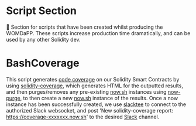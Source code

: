 # Script Section
:gem: Section for scripts that have been created whilst producing the WOMDaPP.  These scripts increase production time dramatically, and can be used by any other Solidity dev.

# BashCoverage
This script generates [code coverage](https://en.wikipedia.org/wiki/Code_coverage) on our Solidity Smart Contracts by using [solidity-coverage](https://github.com/sc-forks/solidity-coverage), which generates HTML for the outputted results, and then purges/removes any pre-existing [now.sh](https://github.com/zeit/now-cli) instances using [now-purge](https://www.npmjs.com/package/now-purge), to then create a new [now.sh](https://github.com/zeit/now-cli) instance of the results.  Once a now instance has been successfully created, we use [slacktee](https://github.com/coursehero/slacktee) to connect to the authorized Slack websocket, and post 'New solidity-coverage report: https://coverage-xxxxxxx.now.sh' to the desired [Slack](https://slack.com/) channel.
